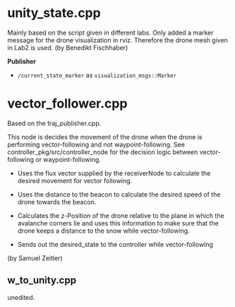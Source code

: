# unity_state.cpp
Mainly based on the script given in different labs. Only added a marker message for the drone visualization in rviz. Therefore the drone mesh given in Lab2 is used. (by Benedikt Fischhaber)

**Publisher** 
- `/current_state_marker` as `visualization_msgs::Marker`

# vector_follower.cpp
Based on the traj_publisher.cpp.

This node is decides the movement of the drone when the drone is performing vector-following and not waypoint-following.
See controller_pkg/src/controller_node for the decision logic between vector-following or waypoint-following.

- Uses the flux vector supplied by the receiverNode to calculate the desired movement for vector following.

- Uses the distance to the beacon to calculate the desired speed of the drone towards the beacon.

- Calculates the z-Position of the drone relative to the plane in which the avalanche corners lie and
uses this information to make sure that the drone keeps a distance to the snow while vector-following.

- Sends out the desired_state to the controller while vector-following

(by Samuel Zeitler)

## w_to_unity.cpp ##

unedited.



